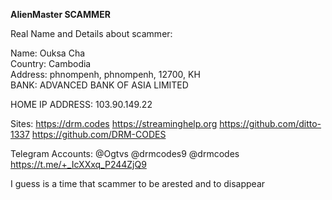 **AlienMaster SCAMMER**

Real Name and Details about scammer:

Name: Ouksa Cha</br>
Country: Cambodia</br>
Address: phnompenh, phnompenh, 12700, KH</br>
BANK: ADVANCED BANK OF ASIA LIMITED</br>

HOME IP ADDRESS: 103.90.149.22</br>

Sites:
https://drm.codes
https://streaminghelp.org
https://github.com/ditto-1337
https://github.com/DRM-CODES

Telegram Accounts:
@Ogtvs
@drmcodes9
@drmcodes
https://t.me/+_IcXXxq_P244ZjQ9



I guess is a time that scammer to be arested and to disappear
